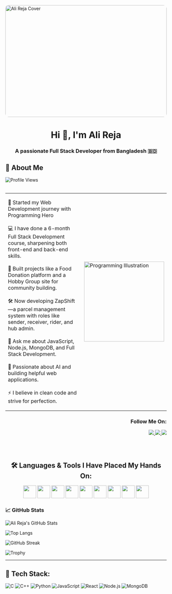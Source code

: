<img src="https://i.ibb.co/Fb8fPK60/beautiful-office-space-cartoon-style.jpg" 
     alt="Ali Reja Cover" 
     style="width:100%; max-width:1280px; height:350px; object-fit:cover; display:block; margin: 0 auto; border-radius: 10px;"/>


<h1 align="center">Hi 👋, I'm Ali Reja</h1>
<h3 align="center">A passionate Full Stack Developer from Bangladesh 🇧🇩</h3>


## 🌟 About Me
![Profile Views](https://komarev.com/ghpvc/?username=alirejakhan&label=Profile%20Views&color=blue&style=for-the-badge)
<br>
<br>

<table>
  <tr>
    <td>

🌟 Started my Web Development journey with Programming Hero
<br>
<br>
💻 I have done a 6-month Full Stack Development course, sharpening both front-end and back-end skills.
<br>
<br>
🚀 Built projects like a Food Donation platform and a Hobby Group site for community building.
<br>
<br>
🛠️ Now developing ZapShift—a parcel management system with roles like sender, receiver, rider, and hub admin.
<br>
<br>
💬 Ask me about JavaScript, Node.js, MongoDB, and Full Stack Development.
<br>
<br>
🎯 Passionate about AI and building helpful web applications.
<br>
<br>
⚡ I believe in clean code and strive for perfection.

</td>
    <td>
      <img src="https://i.ibb.co/ymTDCFPK/Programming-bro.png" width="250" alt="Programming Illustration" />
    </td>
  </tr>
</table>


<h3 align="right">Follow Me On:</h3>

<p align="right">
  <a href="https://pinterest.com">
    <img src="https://img.shields.io/badge/Pinterest-%23E60023.svg?style=for-the-badge&logo=Pinterest&logoColor=white" />
  </a>
  <a href="mailto:your-email@gmail.com">
    <img src="https://img.shields.io/badge/Gmail-%23D14836.svg?style=for-the-badge&logo=Gmail&logoColor=white" />
  </a>
  <a href="https://linkedin.com">
    <img src="https://img.shields.io/badge/LinkedIn-%230077B5.svg?style=for-the-badge&logo=linkedin&logoColor=white" />
  </a>
</p>
<br>
<br>

<h2 align="center">🛠️ Languages & Tools I Have Placed My Hands On:</h2>

<p align="center">
  <img src="https://cdn.jsdelivr.net/gh/devicons/devicon/icons/html5/html5-original.svg" width="40"/>
  <img src="https://cdn.jsdelivr.net/gh/devicons/devicon/icons/css3/css3-original.svg" width="40"/>
  <img src="https://cdn.jsdelivr.net/gh/devicons/devicon/icons/javascript/javascript-original.svg" width="40"/>
  <img src="https://cdn.jsdelivr.net/gh/devicons/devicon/icons/typescript/typescript-original.svg" width="40"/>
  <img src="https://cdn.jsdelivr.net/gh/devicons/devicon/icons/react/react-original.svg" width="40"/>
  <img src="https://cdn.jsdelivr.net/gh/devicons/devicon/icons/nodejs/nodejs-original.svg" width="40"/>
  <img src="https://cdn.jsdelivr.net/gh/devicons/devicon/icons/mongodb/mongodb-original.svg" width="40"/>
  <img src="https://cdn.jsdelivr.net/gh/devicons/devicon/icons/python/python-original.svg" width="40"/>
  <img src="https://cdn.jsdelivr.net/gh/devicons/devicon/icons/dot-net/dot-net-original.svg" width="40"/>
</p>



### 📈 GitHub Stats

![Ali Reja's GitHub Stats](https://github-readme-stats.vercel.app/api?username=AliReja-git&show_icons=true&theme=github_dark&border_radius=10&hide_title=true)

![Top Langs](https://github-readme-stats.vercel.app/api/top-langs/?username=AliReja-git&layout=compact&theme=github_dark&border_radius=10)

![GitHub Streak](https://streak-stats.demolab.com?user=AliReja-git&theme=github-dark&border_radius=10)

![Trophy](https://github-profile-trophy.vercel.app/?username=AliReja-git&theme=onedark&margin-w=10&no-bg=true)

---

## 🚀 Tech Stack:

![C](https://img.shields.io/badge/C-00599C?style=for-the-badge&logo=c&logoColor=white)
![C++](https://img.shields.io/badge/C++-00599C?style=for-the-badge&logo=cplusplus&logoColor=white)
![Python](https://img.shields.io/badge/Python-3670A0?style=for-the-badge&logo=python&logoColor=ffdd54)
![JavaScript](https://img.shields.io/badge/JavaScript-F7DF1E?style=for-the-badge&logo=javascript&logoColor=black)
![React](https://img.shields.io/badge/React-20232A?style=for-the-badge&logo=react&logoColor=61DAFB)
![Node.js](https://img.shields.io/badge/Node.js-339933?style=for-the-badge&logo=nodedotjs&logoColor=white)
![MongoDB](https://img.shields.io/badge/MongoDB-4EA94B?style=for-the-badge&logo=mongodb&logoColor=white)
<!-- Add more as needed -->



<!--
**Alireja-khan/Alireja-khan** is a ✨ _special_ ✨ repository because its `README.md` (this file) appears on your GitHub profile.

Here are some ideas to get you started:

- 🔭 I’m currently working on ...
- 🌱 I’m currently learning ...
- 👯 I’m looking to collaborate on ...
- 🤔 I’m looking for help with ...
- 💬 Ask me about ...
- 📫 How to reach me: ...
- 😄 Pronouns: ...
- ⚡ Fun fact: ...
-->
